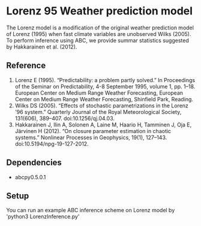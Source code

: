 # Lorenz 95 Weather prediction model
The Lorenz model is a modification of the original weather prediction model of Lorenz (1995)
when fast climate variables are unobserved Wilks (2005). To perform inference using ABC, we provide
summar statistics suggested by Hakkarainen et al. (2012).

## Reference
1. Lorenz E (1995). “Predictability: a problem partly solved.” In Proceedings of the Seminar on
Predictability, 4-8 September 1995, volume 1, pp. 1–18. European Center on Medium Range
Weather Forecasting, European Center on Medium Range Weather Forecasting, Shinfield
Park, Reading.
2. Wilks DS (2005). “Effects of stochastic parametrizations in the Lorenz ’96 system.” Quarterly
Journal of the Royal Meteorological Society, 131(606), 389–407. doi:10.1256/qj.04.03.
3. Hakkarainen J, Ilin A, Solonen A, Laine M, Haario H, Tamminen J, Oja E, Järvinen H (2012).
“On closure parameter estimation in chaotic systems.” Nonlinear Processes in Geophysics,
19(1), 127–143. doi:10.5194/npg-19-127-2012.

## Dependencies 
- abcpy0.5.0.1

## Setup
You can run an example ABC inference scheme on Lorenz model by 'python3 LorenzInference.py'

